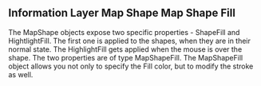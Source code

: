 ## Information Layer Map Shape Map Shape Fill
The MapShape objects expose two specific properties - ShapeFill and HightlightFill. The first one is applied to the shapes, when they are in their normal state. The HighlightFill gets applied when the mouse is over the shape.
The two properties are of type MapShapeFill. The MapShapeFill object allows you not only to specify the Fill color, but to modify the stroke as well.

[//]: <keywords:HighlightFill>